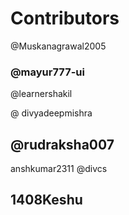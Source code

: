 

# Contributors

@Muskanagrawal2005


### @mayur777-ui



@learnershakil

@ divyadeepmishra

## @rudraksha007


anshkumar2311
@divcs


## 1408Keshu



